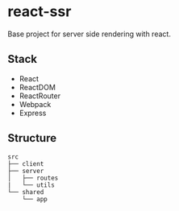 # react-ssr

Base project for server side rendering with react.

## Stack

* React
* ReactDOM
* ReactRouter
* Webpack
* Express

## Structure

```
src
├── client
├── server
│   ├── routes
|   └── utils
└── shared
    └── app
```
